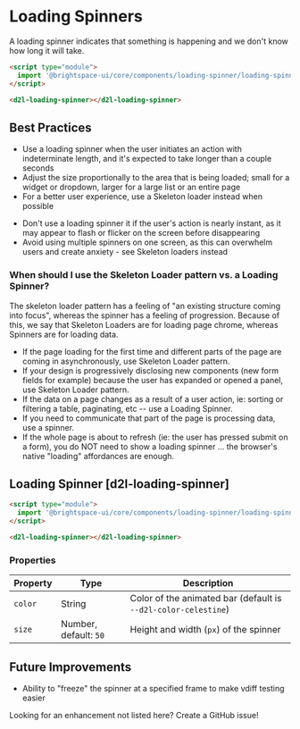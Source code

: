 # Loading Spinners

A loading spinner indicates that something is happening and we don't know how long it will take.

<!-- docs: demo name:d2l-loading-spinner sandboxTitle:'Loading Spinner' -->
```html
<script type="module">
  import '@brightspace-ui/core/components/loading-spinner/loading-spinner.js';
</script>

<d2l-loading-spinner></d2l-loading-spinner>
```

## Best Practices

<!-- docs: start best practices -->
<!-- docs: start dos -->
* Use a loading spinner when the user initiates an action with indeterminate length, and it's expected to take longer than a couple seconds
* Adjust the size proportionally to the area that is being loaded; small for a widget or dropdown, larger for a large list or an entire page
* For a better user experience, use a Skeleton loader instead when possible
<!-- docs: end dos -->

<!-- docs: start donts -->
* Don't use a loading spinner it if the user's action is nearly instant, as it may appear to flash or flicker on the screen before disappearing
* Avoid using multiple spinners on one screen, as this can overwhelm users and create anxiety - see Skeleton loaders instead
<!-- docs: end donts -->
<!-- docs: end best practices -->

### When should I use the Skeleton Loader pattern vs. a Loading Spinner?
The skeleton loader pattern has a feeling of "an existing structure coming into focus", whereas the spinner has a feeling of progression. Because of this, we say that Skeleton Loaders are for loading page chrome, whereas Spinners are for loading data.
* If the page loading for the first time and different parts of the page are coming in asynchronously, use Skeleton Loader pattern.
* If your design is progressively disclosing new components (new form fields for example) because the user has expanded or opened a panel, use Skeleton Loader pattern.
* If the data on a page changes as a result of a user action, ie: sorting or filtering a table, paginating, etc -- use a Loading Spinner.
* If you need to communicate that part of the page is processing data, use a spinner.
* If the whole page is about to refresh (ie: the user has pressed submit on a form), you do NOT need to show a loading spinner ... the browser's native "loading" affordances are enough.

## Loading Spinner [d2l-loading-spinner]

<!-- docs: demo code properties name:d2l-loading-spinner sandboxTitle:'Loading Spinner' -->
```html
<script type="module">
  import '@brightspace-ui/core/components/loading-spinner/loading-spinner.js';
</script>

<d2l-loading-spinner></d2l-loading-spinner>
```
<!-- docs: start hidden content -->

### Properties

| Property | Type | Description |
|--|--|--|
| `color` | String | Color of the animated bar (default is `--d2l-color-celestine`) |
| `size` | Number, default: `50` | Height and width (`px`) of the spinner |

## Future Improvements

- Ability to "freeze" the spinner at a specified frame to make vdiff testing easier

Looking for an enhancement not listed here? Create a GitHub issue!
<!-- docs: end hidden content -->
